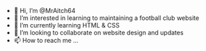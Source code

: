 - 👋 Hi, I’m @MrAitch64
- 👀 I’m interested in learning to maintaining a football club website
- 🌱 I’m currently learning HTML & CSS
- 💞️ I’m looking to collaborate on website design and updates
- 📫 How to reach me ...

<!---
MrAitch64/MrAitch64 is a ✨ special ✨ repository because its `README.md` (this file) appears on your GitHub profile.
You can click the Preview link to take a look at your changes.
--->
